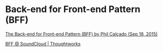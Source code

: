 # Back-end for Front-end Pattern (BFF)

[The Back-end for Front-end Pattern (BFF) by Phil Calçado (Sep 18, 2015)](https://j.mp/3imGgWg)

[BFF @ SoundCloud | Thoughtworks](https://www.thoughtworks.com/insights/blog/bff-soundcloud)
